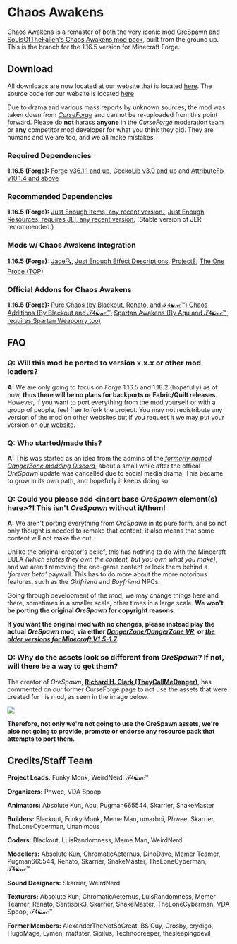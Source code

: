 # Chaos Awakens
Chaos Awakens is a remaster of both the very iconic mod [OreSpawn](https://www.orespawn.com/download/) and [SoulsOfTheFallen's Chaos Awakens mod pack](https://web.archive.org/web/20180314164908/http://www.dangerzonegame.net/mods.html), built from the ground up. This is the branch for the 1.16.5 version for Minecraft Forge.

## Download
All downloads are now located at our website that is located [here](https://chaosawakens.github.io/?#downloadsDiv). The source code for our website is located [here](https://github.com/ChaosAwakens/chaosawakens.github.io)

Due to drama and various mass reports by unknown sources, the mod was taken down from [*CurseForge*](https://www.curseforge.com/minecraft/mc-mods) and cannot be re-uploaded from this point forward. Please do **not** harass **anyone** in the *CurseForge* moderation team or **any** competitor mod developer for what you think they did. They are humans and we are too, and we all make mistakes.

### Required Dependencies
**1.16.5 (Forge):** [Forge v36.1.1 and up](https://files.minecraftforge.net/net/minecraftforge/forge/index_1.16.5.html), [GeckoLib v3.0 and up](https://www.curseforge.com/minecraft/mc-mods/geckolib/files/all?filter-game-version=1738749986%3a70886) and [AttributeFix v10.1.4 and above](https://www.curseforge.com/minecraft/mc-mods/attributefix/files/all?filter-game-version=1738749986%3a70886)
### Recommended Dependencies
**1.16.5 (Forge):** [Just Enough Items, any recent version.](https://www.curseforge.com/minecraft/mc-mods/jei/files/all?filter-game-version=2020709689%3A8203), [Just Enough Resources, requires JEI, any recent version.](https://www.curseforge.com/minecraft/mc-mods/just-enough-resources-jer/files/all?filter-game-version=2020709689%3A8203) [Stable version of JER recommended.)

### Mods w/ Chaos Awakens Integration
**1.16.5 (Forge):**  [Jade🔍](https://www.curseforge.com/minecraft/mc-mods/jade/files/all), [Just Enough Effect Descriptions](https://www.curseforge.com/minecraft/mc-mods/just-enough-effect-descriptions-jeed/files/all), [ProjectE](https://www.curseforge.com/minecraft/mc-mods/projecte/files/all), [The One Probe (TOP)](https://www.curseforge.com/minecraft/mc-mods/the-one-probe/files/all)

### Official Addons for Chaos Awakens

**1.16.5 (Forge):** [Pure Chaos (by Blackout, Renato, and 𝒯𝟦☯𝓃𝑒™)](https://revstudios.cf/mods/pure-chaos/) [Chaos Additions (By Blackout and 𝒯𝟦☯𝓃𝑒™)](https://blackout03.github.io/mods/chaos-additions.html) [Spartan Awakens (By Aqu and 𝒯𝟦☯𝓃𝑒™, requires Spartan Weaponry too)](https://modrinth.com/mod/spartanawakens)

## FAQ
### Q: Will this mod be ported to version x.x.x or other mod loaders?
**A:** We are only going to focus on *Forge* 1.16.5 and 1.18.2 (hopefully) as of now, **thus there will be no plans for backports or Fabric/Quilt releases**. However, if you want to port everything from the mod yourself or with a group of people, feel free to fork the project. You may not redistribute any version of the mod on other websites but if you request it we may put your version on [our website](https://chaosawakens.github.io/?#downloadsDiv).

### Q: Who started/made this?
**A:** This was started as an idea from the admins of the [*formerly named DangerZone modding Discord*](https://discord.gg/g27Yqa35EX), about a small while after the offical *OreSpawn* update was cancelled due to social media drama. This became to grow in its own path, and hopefully it keeps doing so.

### Q: Could you please add \<insert base *OreSpawn* element(s) here\>?! This isn't *OreSpawn* without it/them!
**A:** We aren't porting everything from *OreSpawn* in its pure form, and so not only thought is needed to remake that content, it also means that some content will not make the cut.

Unlike the original creator's belief, this has nothing to do with the Minecraft EULA *(which states they own the content, but you own what you make)*, and we aren't removing the end-game content or lock them behind a *'forever beta'* paywall. This has to do more about the more notorious features, such as the *Girlfriend* and *Boyfriend* NPCs.

Going through development of the mod, we may change things here and there, sometimes in a smaller scale, other times in a large scale. __We won't be porting the original *OreSpawn* for copyright reasons.__

__If you want the original mod with no changes, please instead play the actual *OreSpawn* mod, via either [*DangerZone/DangerZone VR*](https://www.orespawn.com/download/), or [*the older versions for Minecraft V1.5-1.7*](https://dangerzone-archive.weebly.com/orespawn.html).__

### Q: Why do the assets look so different from *OreSpawn*? If not, will there be a way to get them?
The creator of *OreSpawn*, [**Richard H. Clark (TheyCallMeDanger)**](https://www.youtube.com/channel/UC_Tsf31uosncmWCICYO52Dw), has commented on our former CurseForge page to not use the assets that were created for his mod, as seen in the image below.

![](https://cdn.discordapp.com/attachments/836006424781914154/846513645580189706/unknown.png)

**Therefore, not only we're not going to use the OreSpawn assets, we're also not going to provide, promote or endorse any resource pack that attempts to port them.**

## Credits/Staff Team
**Project Leads:** Funky Monk, WeirdNerd, 𝒯𝟦☯𝓃𝑒™

**Organizers:** Phwee, VDA Spoop

**Animators:** Absolute Kun, Aqu, Pugman665544, Skarrier, SnakeMaster

**Builders:** Blackout, Funky Monk, Meme Man, omarboi, Phwee, Skarrier, TheLoneCyberman, Unanimous

**Coders:** Blackout, LuisRandomness, Meme Man, WeirdNerd

**Modellers:** Absolute Kun, ChromaticAeternus, DinoDave, Memer Teamer, Pugman665544, Renato, Skarrier, SnakeMaster, TheLoneCyberman, 𝒯𝟦☯𝓃𝑒™

**Sound Designers:** Skarrier, WeirdNerd

**Texturers:** Absolute Kun, ChromaticAeternus, LuisRandomness, Memer Teamer, Renato, Santispik3, Skarrier, SnakeMaster, TheLoneCyberman, VDA Spoop, 𝒯𝟦☯𝓃𝑒™

**Former Members:** AlexanderTheNotSoGreat, BS Guy, Crosby, crydigo, HugoMage, Lymen, mattster, Sipilus, Technocreeper, thesleepingdevil
